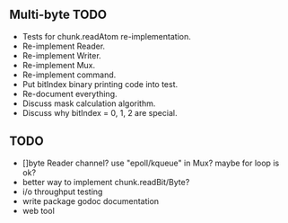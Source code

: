 Multi-byte TODO
---------------
- Tests for chunk.readAtom re-implementation.
- Re-implement Reader.
- Re-implement Writer.
- Re-implement Mux.
- Re-implement command.
- Put bitIndex binary printing code into test.
- Re-document everything.
- Discuss mask calculation algorithm.
- Discuss why bitIndex = 0, 1, 2 are special.

TODO
----
- []byte Reader channel?  use "epoll/kqueue" in Mux? maybe for loop is
  ok?
- better way to implement chunk.readBit/Byte?
- i/o throughput testing
- write package godoc documentation
- web tool
